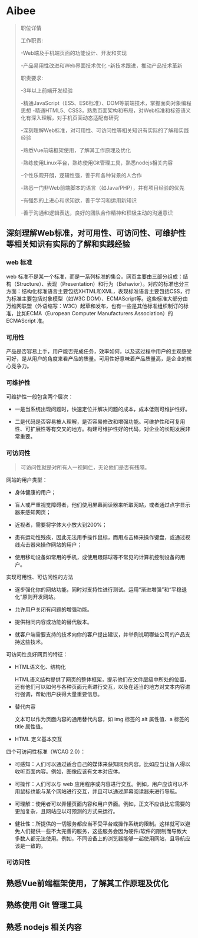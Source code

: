 # Aibee

> 职位详情
>
> 工作职责:
>
> -Web端及手机端页面的功能设计、开发和实现
>
> -产品易用性改进和Web界面技术优化 -新技术跟进，推动产品技术革新
>
>   
>
>
> 职责要求:
>
> -3年以上前端开发经验
>
> -精通JavaScript（ES5、ES6标准）、DOM等前端技术，掌握面向对象编程思想 -精通HTML5、CSS3，熟悉页面架构和布局，对Web标准和标签语义化有深入理解，对手机页面动态适配有研究
>
> -深刻理解Web标准，对可用性、可访问性等相关知识有实际的了解和实践经验
>
> -熟悉Vue前端框架使用，了解其工作原理及优化
>
> -熟练使用Linux平台，熟练使用Git管理工具，熟悉nodejs相关内容
>
> -个性乐观开朗，逻辑性强，善于和各种背景的人合作
>
> -熟悉一门非Web前端脚本的语言（如Java/PHP），并有项目经验的优先
>
> -有强烈的上进心和求知欲，善于学习和运用新知识
>
> -善于沟通和逻辑表达，良好的团队合作精神和积极主动的沟通意识




## 深刻理解Web标准，对可用性、可访问性、可维护性等相关知识有实际的了解和实践经验

### web 标准

web 标准不是某一个标准，而是一系列标准的集合。网页主要由三部分组成：结构（Structure）、表现（Presentation）和行为（Behavior）。对应的标准也分三方面：结构化标准语言主要包括XHTML和XML，表现标准语言主要包括CSS，行为标准主要包括对象模型（如W3C DOM）、ECMAScript等。这些标准大部分由万维网联盟（外语缩写：W3C）起草和发布，也有一些是其他标准组织制订的标准，比如ECMA（European Computer Manufacturers Association）的 ECMAScript 准。

### 可用性

产品是否容易上手，用户能否完成任务，效率如何，以及这过程中用户的主观感受可好，是从用户的角度来看产品的质量。可用性好意味着产品质量高，是企业的核心竞争力。

### 可维护性

可维护性一般包含两个层次：

* 一是当系统出现问题时，快速定位并解决问题的成本，成本低则可维护性好。

* 二是代码是否容易被人理解，是否容易修改和增强功能。可维护性和可复用性、可扩展性等有交叉的地方。构建可维护性好的代码，对企业的长期发展非常重要。

### 可访问性

> 可访问性就是对所有人一视同仁，无论他们是否有残障。

网站的用户类型：

* 身体健康的用户；

* 盲人或严重视觉障碍者，他们使用屏幕阅读器来听取网站，或者通过点字显示器来感知网页；

* 近视者，需要将字体大小放大到200%；

* 患有运动性残疾，因此无法用手操作鼠标，而用点击棒来操作键盘，或通过视线点击器来操作网站的用户；

* 使用移动设备如常用的手机，或使用跟踪球等不常见的计算机控制设备的用户。

实现可用性、可访问性的方法

* 逐步强化你的网站功能，同时对支持性进行测试。运用“渐进增强”和“平稳退化”原则开发网站。

* 允许用户关闭有问题的增强功能。

* 提供相同内容或功能的替代版本。

* 就客户端需要支持的技术向你的客户提出建议，并举例说明哪些公司的产品支持这些技术。

可访问性良好网页的特征：

* HTML语义化、结构化

  HTML语义结构提供了网页的整体框架，提示他们在文件层级中所处的位置，还有他们可以如何与各种页面元素进行交互，以及在适当的地方对文本内容进行强调，帮助用户获得大量重要信息。

* 替代内容

  文本可以作为页面内容的通用替代内容，如 img 标签的 alt 属性值、a 标签的 title 属性值。

* HTML 定义基本交互

四个可访问性标准（WCAG 2.0）：

* 可感知：人们可以通过适合自己的媒体来获知网页内容。比如应当让盲人得以收听页面内容。例如，图像应该有文本对应体。

* 可操作：人们可以与 web 应用程序或内容进行交互。例如，用户应该可以不用鼠标也能与某个网站进行交互，并且可以通过屏幕阅读器来进行导航。

* 可理解：使用者可以弄懂页面内容和用户界面。例如，正文不应该比它需要的更加复杂，且网站应以可预测的方式来运行。

* 健壮性：所提供的一切服务都应当不受平台或操作系统的限制。这样就可以避免人们提供一些不太完善的服务，这些服务会因为硬件/软件的限制而导致大多数人都无法使用。例如，不同设备上的浏览器能够一起使用网站，且导航应该是一致的。

### 可访问性

## 熟悉Vue前端框架使用，了解其工作原理及优化

## 熟练使用 Git 管理工具

## 熟悉 nodejs 相关内容